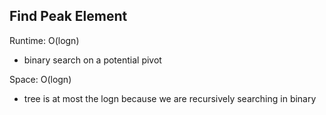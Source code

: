 ## Find Peak Element

Runtime: O(logn)
- binary search on a potential pivot

Space: O(logn)
- tree is at most the logn because we are recursively searching in binary